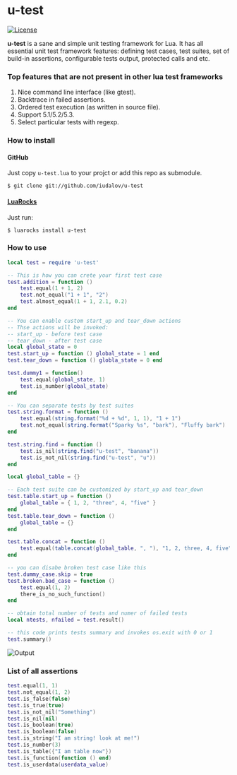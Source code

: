 # u-test
[![License](http://img.shields.io/badge/License-MIT-green.svg)](LICENSE.txt)

**u-test** is a sane and simple unit testing framework for Lua. It has all essential unit test framework features:
defining test cases, test suites, set of build-in assertions, configurable tests output, protected calls and etc.

### Top features that are not present in other lua test frameworks
1. Nice command line interface (like gtest).
1. Backtrace in failed assertions.
1. Ordered test execution (as written in source file). 
1. Support 5.1/5.2/5.3.
1. Select particular tests with regexp.

### How to install
#### GitHub
Just copy `u-test.lua` to your projct or add this repo as submodule.
```
$ git clone git://github.com/iudalov/u-test
```
#### [LuaRocks](https://luarocks.org)
Just run:
```
$ luarocks install u-test
```

### How to use
```lua
local test = require 'u-test'

-- This is how you can crete your first test case 
test.addition = function ()
    test.equal(1 + 1, 2)
    test.not_equal("1 + 1", "2")
    test.almost_equal(1 + 1, 2.1, 0.2)
end

-- You can enable custom start_up and tear_down actions 
-- Thse actions will be invoked:
-- start_up - before test case
-- tear_down - after test case
local global_state = 0
test.start_up = function () global_state = 1 end
test.tear_down = function () globla_state = 0 end

test.dummy1 = function()
    test.equal(global_state, 1)
    test.is_number(global_state)
end

-- You can separate tests by test suites
test.string.format = function ()
    test.equal(string.format("%d + %d", 1, 1), "1 + 1")
    test.not_equal(string.format("Sparky %s", "bark"), "Fluffy bark")
end

test.string.find = function ()
    test.is_nil(string.find("u-test", "banana"))
    test.is_not_nil(string.find("u-test", "u"))
end

local global_table = {}

-- Each test suite can be customized by start_up and tear_down
test.table.start_up = function ()
    global_table = { 1, 2, "three", 4, "five" }
end
test.table.tear_down = function () 
    global_table = {}
end

test.table.concat = function ()
    test.equal(table.concat(global_table, ", "), "1, 2, three, 4, five")
end

-- you can disabe broken test case like this
test.dummy_case.skip = true
test.broken.bad_case = function ()
    test.equal(1, 2)
    there_is_no_such_function()
end

-- obtain total number of tests and numer of failed tests
local ntests, nfailed = test.result()

-- this code prints tests summary and invokes os.exit with 0 or 1
test.summary()
```

![Output](https://raw.githubusercontent.com/iudalov/u-test/master/res/ui.png)

### List of all assertions
```lua
test.equal(1, 1)
test.not_equal(1, 2)
test.is_false(false)
test.is_true(true)
test.is_not_nil("Something")
test.is_nil(nil)
test.is_boolean(true)
test.is_boolean(false)
test.is_string("I am string! look at me!")
test.is_number(3)
test.is_table({"I am table now"})
test.is_function(function () end)
test.is_userdata(userdata_value)
```
